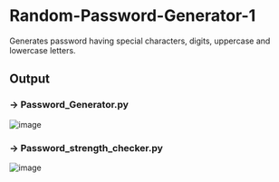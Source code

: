 # Random-Password-Generator-1
Generates password having special characters, digits, uppercase and lowercase letters. 

## Output 

### -> Password_Generator.py
![image](https://github.com/lavikatiyar/Random-Password-Generator-1/assets/42214458/ab465538-9125-49f5-9365-bc8e36761a63)


### -> Password_strength_checker.py
![image](https://github.com/lavikatiyar/Password-Projects/assets/42214458/05ec47c5-41e2-457d-aeea-ea9e1c111435)



